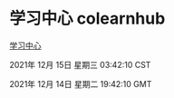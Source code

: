 # 学习中心 colearnhub
[学习中心](http://59.174.25.102:56308/colearnhub/)

2021年 12月 15日 星期三 03:42:10 CST

2021年 12月 14日 星期二 19:42:10 GMT
